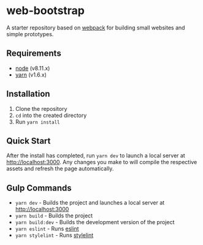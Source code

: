 # web-bootstrap

A starter repository based on [webpack](https://webpack.js.org/) for building small websites and simple prototypes.

## Requirements

* [node](https://nodejs.org) (v8.11.x)
* [yarn](https://yarnpkg.com) (v1.6.x)

## Installation

1. Clone the repository
2. `cd` into the created directory
3. Run `yarn install`

## Quick Start

After the install has completed, run `yarn dev` to launch a local server at [http://localhost:3000](http://localhost:3000). Any changes you make to will compile the respective assets and refresh the page automatically.

## Gulp Commands

* `yarn dev` - Builds the project and launches a local server at [http://localhost:3000](http://localhost:3000)
* `yarn build` - Builds the project
* `yarn build:dev` - Builds the development version of the project
* `yarn eslint` - Runs [eslint](https://eslint.org/)
* `yarn stylelint` - Runs [stylelint](https://stylelint.io/)
